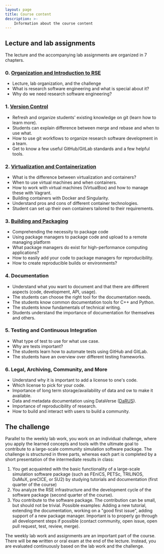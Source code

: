 ```yaml
---
layout: page
title: Course content
description: >-
    Information about the course content
---
```


## Lecture and lab assignments

The lecture and the accompanying lab assignments are organized in 7 chapters.

### 0. [Organization and Introduction to RSE](https://github.com/Simulation-Software-Engineering/Lecture-Material/blob/main/00_organization/README.md)

- Lecture, lab organization, and the challenge
- What is research software engineering and what is special about it?
- Why do we need research software engineering?

### 1. [Version Control](https://github.com/Simulation-Software-Engineering/Lecture-Material/blob/main/01_version_control/README.md)

- Refresh and organize students' existing knowledge on git (learn how to learn more).
- Students can explain difference between merge and rebase and when to use what.
- How to use git workflows to organize research software development in a team.
- Get to know a few useful GitHub/GitLab standards and a few helpful tools.

### 2. [Virtualization and Containerization](https://github.com/Simulation-Software-Engineering/Lecture-Material/blob/main/02_virtualization_and_containers/README.md)

- What is the difference between virtualization and containers?
- When to use virtual machines and when containers.
- How to work with virtual machines (VirtualBox) and how to manage these with Vagrant.
- Building containers with Docker and Singularity.
- Understand pros and cons of different container technologies.
- Student can set up their own containers tailored to their requirements.

### 3. [Building and Packaging](https://github.com/Simulation-Software-Engineering/Lecture-Material/blob/main/03_building_and_packaging/README.md)

- Comprehending the necessity to package code
- Using package managers to package code and upload to a remote managing platform
- What package managers do exist for high-performance computing applications?
- How to easily add your code to package managers for reproducibility.
- How to create reproducible builds or environments?

### 4. Documentation

- Understand what you want to document and that there are different aspects (code, development, API, usage).
- The students can choose the right tool for the documentation needs.
- The students know common documentation tools for C++ and Python.
- The students know fundamentals of technical writing.
- Students understand the importance of documentation for themselves and others.

### 5. Testing and Continuous Integration

- What type of test to use for what use case.
- Why are tests important?
- The students learn how to automate tests using GitHub and GitLab.
- The students have an overview over different testing frameworks.

### 6. Legal, Archiving, Community, and More

- Understand why it is important to add a license to one's code.
- Which license to pick for your code.
- Importance of long term storage/availability of data and ow to make it available.
- Data and metadata documentation using DataVerse ([DaRUS](https://darus.uni-stuttgart.de/)).
- Importance of reproducibility of research.
- How to build and interact with users to build a community.

## The challenge

Parallel to the weekly lab work, you work on an individual challenge, where you apply the learned concepts and tools with the ultimate goal to contribute to a large-scale community simulation software package. The challenge is structured in three parts, whereas each part is completed by a short presentation of the intermediate results in class:

1. You get acquainted with the basic functionality of a large-scale simulation software package (such as FEniCS, PETSc, TRILINOS, DuMuX, preCICE, or SU2) by studying tutorials and documentation (first quarter of the course)
2. You analyze the RSE infrastructure and the development cycle of the software package (second quarter of the course).
3. You contribute to the software package. The contribution can be small, but should not be trivial. Possible examples: Adding a new tutorial, extending the documentation, working on a "good first issue", adding support of a new package manager. Important is to properly go through all development steps if possible (contact community, open issue, open pull request, test, review, merge).

The weekly lab work and assignments are an important part of the course. There will be **no** written or oral exam at the end of the lecture. Instead, you are evaluated continuously based on the lab work and the challenge.
